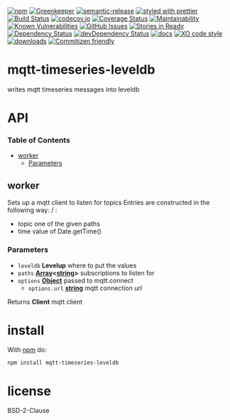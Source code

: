 [![npm](https://img.shields.io/npm/v/mqtt-timeseries-leveldb.svg)](https://www.npmjs.com/package/mqtt-timeseries-leveldb)
[![Greenkeeper](https://badges.greenkeeper.io/arlac77/mqtt-timeseries-leveldb.svg)](https://greenkeeper.io/)
[![semantic-release](https://img.shields.io/badge/%20%20%F0%9F%93%A6%F0%9F%9A%80-semantic--release-e10079.svg)](https://github.com/arlac77/mqtt-timeseries-leveldb)
[![styled with prettier](https://img.shields.io/badge/styled_with-prettier-ff69b4.svg)](https://github.com/prettier/prettier)
[![Build Status](https://secure.travis-ci.org/arlac77/mqtt-timeseries-leveldb.png)](http://travis-ci.org/arlac77/mqtt-timeseries-leveldb)
[![codecov.io](http://codecov.io/github/arlac77/mqtt-timeseries-leveldb/coverage.svg?branch=master)](http://codecov.io/github/arlac77/mqtt-timeseries-leveldb?branch=master)
[![Coverage Status](https://coveralls.io/repos/arlac77/mqtt-timeseries-leveldb/badge.svg)](https://coveralls.io/r/arlac77/mqtt-timeseries-leveldb)
[![Maintainability](https://api.codeclimate.com/v1/badges/ffa8cca9d6160319798f/maintainability)](https://codeclimate.com/github/arlac77/mqtt-timeseries-leveldb/maintainability)
[![Known Vulnerabilities](https://snyk.io/test/github/arlac77/mqtt-timeseries-leveldb/badge.svg)](https://snyk.io/test/github/arlac77/mqtt-timeseries-leveldb)
[![GitHub Issues](https://img.shields.io/github/issues/arlac77/mqtt-timeseries-leveldb.svg?style=flat-square)](https://github.com/arlac77/mqtt-timeseries-leveldb/issues)
[![Stories in Ready](https://badge.waffle.io/arlac77/mqtt-timeseries-leveldb.svg?label=ready&title=Ready)](http://waffle.io/arlac77/mqtt-timeseries-leveldb)
[![Dependency Status](https://david-dm.org/arlac77/mqtt-timeseries-leveldb.svg)](https://david-dm.org/arlac77/mqtt-timeseries-leveldb)
[![devDependency Status](https://david-dm.org/arlac77/mqtt-timeseries-leveldb/dev-status.svg)](https://david-dm.org/arlac77/mqtt-timeseries-leveldb#info=devDependencies)
[![docs](http://inch-ci.org/github/arlac77/mqtt-timeseries-leveldb.svg?branch=master)](http://inch-ci.org/github/arlac77/mqtt-timeseries-leveldb)
[![XO code style](https://img.shields.io/badge/code_style-XO-5ed9c7.svg)](https://github.com/sindresorhus/xo)
[![downloads](http://img.shields.io/npm/dm/mqtt-timeseries-leveldb.svg?style=flat-square)](https://npmjs.org/package/mqtt-timeseries-leveldb)
[![Commitizen friendly](https://img.shields.io/badge/commitizen-friendly-brightgreen.svg)](http://commitizen.github.io/cz-cli/)

# mqtt-timeseries-leveldb

writes mqtt timeseries messages into leveldb

# API

<!-- Generated by documentation.js. Update this documentation by updating the source code. -->

### Table of Contents

-   [worker](#worker)
    -   [Parameters](#parameters)

## worker

Sets up a mqtt client to listen for topics
Entries are constructed in the following way:
<topic>/<time> : <value>

-   topic one of the given paths
-   time value of Date.getTime()

### Parameters

-   `leveldb` **Levelup** where to put the values
-   `paths` **[Array](https://developer.mozilla.org/docs/Web/JavaScript/Reference/Global_Objects/Array)&lt;[string](https://developer.mozilla.org/docs/Web/JavaScript/Reference/Global_Objects/String)>** subscriptions to listen for
-   `options` **[Object](https://developer.mozilla.org/docs/Web/JavaScript/Reference/Global_Objects/Object)** passed to mqtt.connect
    -   `options.url` **[string](https://developer.mozilla.org/docs/Web/JavaScript/Reference/Global_Objects/String)** mqtt connection url

Returns **Client** mqtt client

# install

With [npm](http://npmjs.org) do:

```shell
npm install mqtt-timeseries-leveldb
```

# license

BSD-2-Clause
